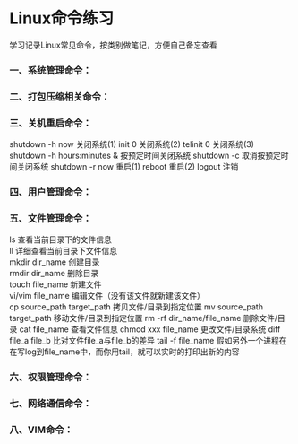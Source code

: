 # Linux命令练习 #

学习记录Linux常见命令，按类别做笔记，方便自己备忘查看  

### 一、系统管理命令：

### 二、打包压缩相关命令：

### 三、关机重启命令：
shutdown -h now 关闭系统(1)
init 0 关闭系统(2)
telinit 0 关闭系统(3)
shutdown -h hours:minutes & 按预定时间关闭系统
shutdown -c 取消按预定时间关闭系统
shutdown -r now 重启(1)
reboot 重启(2)
logout 注销 

### 四、用户管理命令：

### 五、文件管理命令： 

ls 查看当前目录下的文件信息    
ll 详细查看当前目录下文件信息   
mkdir dir_name 创建目录   
rmdir dir_name 删除目录   
touch file_name 新建文件   
vi/vim file_name 编辑文件（没有该文件就新建该文件）   
cp source_path target_path 拷贝文件/目录到指定位置
mv source_path target_path 移动文件/目录到指定位置
rm -rf dir_name/file_name  删除文件/目录
cat file_name 查看文件信息
chmod xxx file_name 更改文件/目录系统
diff file_a file_b 比对文件file_a与file_b的差异
tail -f file_name 假如另外一个进程在在写log到file_name中，而你用tail，就可以实时的打印出新的内容

### 六、权限管理命令：

### 七、网络通信命令：

### 八、VIM命令：
